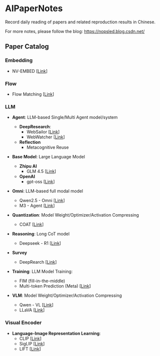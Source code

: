 # AIPaperNotes
Record daily reading of papers and related reproduction results in Chinese.

For more notes, please follow the blog: https://nopsled.blog.csdn.net/

## Paper Catalog

### Embedding

- NV-EMBED [[Link](https://github.com/AlphaAvatar/AIPaperNotes/blob/main/Embedding/2025/NV-EMBED%3A%20IMPROVED%20TECHNIQUES%20FOR%20TRAINING%20LLMS%20AS%20GENERALIST%20EMBEDDING%20MODELS.md)]

### Flow

- Flow Matching [[Link](https://github.com/AlphaAvatar/AIPaperNotes/blob/main/Flow/2023/FLOW%20MATCHING%20FOR%20GENERATIVE%20MODELING.md)]

### LLM

- **Agent**: LLM-based Single/Multi Agent model/system
    - **DeepResearch**:
        - WebSailor [[Link](https://github.com/AlphaAvatar/AIPaperNotes/blob/main/LLM/Agent/DeepRearch/2025/WebSailor%3A%20Navigating%20Super-human%20Reasoning%20for%20Web%20Agent.md)]
        - WebWatcher [[Link](https://github.com/AlphaAvatar/AIPaperNotes/blob/main/LLM/Agent/DeepRearch/2025/WebWatcher%3A%20Breaking%20New%20Frontiers%20of%20Vision-Language%20Deep%20Research%20Agent.md)]
    - **Reflection**
        - Metacognitive Reuse

- **Base Model**: Large Language Model
    - **Zhipu AI**
        - GLM 4.5 [[Link](https://github.com/AlphaAvatar/AIPaperNotes/blob/main/LLM/Base%20Model/Zhipu%20AI/2025/GLM-4.5%3A%20Agentic%2C%20Reasoning%2C%20and%20Coding%20(ARC)%20Foundation%20Models.md)]
    - **OpenAI**
        - gpt-oss [[Link](https://github.com/AlphaAvatar/AIPaperNotes/blob/main/LLM/Base%20Model/OpenAI/2025/gpt-oss-120b%20%26%20gpt-oss-20b%20Model%20Card.md)]

- **Omni**: LLM-based full modal model
    - Qwen2.5 - Omni [[Link](https://github.com/AlphaAvatar/AIPaperNotes/blob/main/LLM/Omni/2025/Qwen2.5-Omni%20Technical%20Report.md)]
    - M3 - Agent [[Link](https://github.com/AlphaAvatar/AIPaperNotes/blob/main/LLM/Omni/2025/Seeing%2C%20Listening%2C%20Remembering%2C%20and%20Reasoning%3A%20A%20Multimodal%20Agent%20with%20Long-Term%20Memory.md)]

- **Quantization**: Model Weight/Optimizer/Activation Compressing
    - COAT [[Link](https://github.com/AlphaAvatar/AIPaperNotes/blob/main/LLM/Quantization/2025/COAT%3A%20COMPRESSING%20OPTIMIZER%20STATES%20AND%20ACTIVATION%20FOR%20MEMORY-EFFICIENT%20FP8%20TRAINING.md)]

- **Reasoning**: Long CoT model
    - Deepseek - R1 [[Link](https://github.com/AlphaAvatar/AIPaperNotes/blob/main/LLM/Reasoning/2025/DeepSeek-R1%3A%20Incentivizing%20Reasoning%20Capability%20in%20LLMs%20via%20Reinforcement%20Learning.md)]

- **Survey**
    - DeepRearch [[Link](https://github.com/AlphaAvatar/AIPaperNotes/blob/main/LLM/Survey/DeepRearch/2025/A%20Comprehensive%20Survey%20of%20Deep%20Research%3A%20Systems%2C%20Methodologies%2C%20and%20Applications.md)]

- **Training**: LLM Model Training:
    - FIM (fill-in-the-middle)
    - Multi-token Prediction (Meta) [[Link](https://github.com/AlphaAvatar/AIPaperNotes/blob/main/LLM/Training/Multi-token%20Prediction/2025/Better%20%26%20Faster%20Large%20Language%20Models%20via%20Multi-token%20Prediction.md)]

- **VLM**: Model Weight/Optimizer/Activation Compressing
    - Qwen - VL [[Link](https://github.com/AlphaAvatar/AIPaperNotes/blob/main/LLM/VLM/2023/Qwen-VL%3A%20A%20Versatile%20Vision-Language%20Model%20for%20Understanding%2C%20Localization%2C%20Text%20Reading%2C%20and%20Beyond.md)]
    - LLaVA [[Link](https://github.com/AlphaAvatar/AIPaperNotes/blob/main/LLM/VLM/2023/Visual%20Instruction%20Tuning.md)]

### Visual Encoder

- **Language-Image Representation Learning**:
    - CLIP [[Link](https://github.com/AlphaAvatar/AIPaperNotes/blob/main/Visual%20Encoder/Language%20Image%20Pretraining/2021/Learning%20Transferable%20Visual%20Models%20From%20Natural%20Language%20Supervision.md)]
    - SigLIP [[Link](https://github.com/AlphaAvatar/AIPaperNotes/blob/main/Visual%20Encoder/Language%20Image%20Pretraining/2023/Sigmoid%20Loss%20for%20Language%20Image%20Pre-Training.md)]
    - LIFT [[Link](https://github.com/AlphaAvatar/AIPaperNotes/blob/main/Visual%20Encoder/Language%20Image%20Pretraining/2025/Language-Image%20Alignment%20with%20Fixed%20Text%20Encoders.md)]
